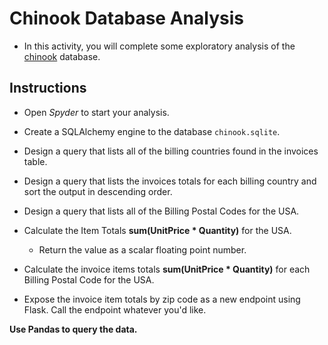 # Chinook Database Analysis

* In this activity, you will complete some exploratory analysis of the [chinook](https://chinookdatabase.codeplex.com/wikipage?title=Chinook_Schema&referringTitle=Home) database.

## Instructions

* Open *Spyder* to start your analysis.

* Create a SQLAlchemy engine to the database `chinook.sqlite`.

* Design a query that lists all of the billing countries found in the invoices table.

* Design a query that lists the invoices totals for each billing country and sort the output in descending order.

* Design a query that lists all of the Billing Postal Codes for the USA.

* Calculate the Item Totals **sum(UnitPrice \* Quantity)** for the USA.

  * Return the value as a scalar floating point number.

* Calculate the invoice items totals **sum(UnitPrice \* Quantity)** for each Billing Postal Code for the USA.

* Expose the invoice item totals by zip code as a new endpoint using Flask. Call the endpoint whatever you'd like.

**Use Pandas to query the data.**
